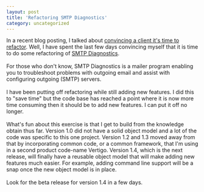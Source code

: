 ```yaml
---
layout: post
title: 'Refactoring SMTP Diagnostics'
category: uncategorized
---
```


In a recent blog posting, I talked about <a href="http://www.thecave.com/archive/2005/09/02/convincing_a_client_it_is_time_to_refactor.aspx">convincing a client it's time to refactor</a>.  Well, I have spent the last few days convincing myself that it is time to do some refactoring of <a href="http://www.smtpdiagnostics.com/">SMTP Diagnostics</a>.<br /><br />For those who don't know, SMTP Diagnostics is a mailer program enabling you to troubleshoot problems with outgoing email and assist with configuring outgoing (SMTP) servers.<br /><br />I have been putting off refactoring while still adding new features.  I did this to "save time" but the code base has reached a point where it is now more time consuming then it should be to add new features.  I can put it off no longer.<br /><br />What's fun about this exercise is that I get to build from the knowledge obtain thus far.  Version 1.0 did not have a solid object model and a lot of the code was specific to this one project.  Version 1.2 and 1.3 moved away from that by incorporating common code, or a common framework, that I'm using in a second product code-name Vertigo.  Version 1.4, which is the next release, will finally have a reusable object model that will make adding new features much easier.  For example, adding command line support will be a snap once the new object model is in place.  <br /><br />Look for the beta release for version 1.4 in a few days.
